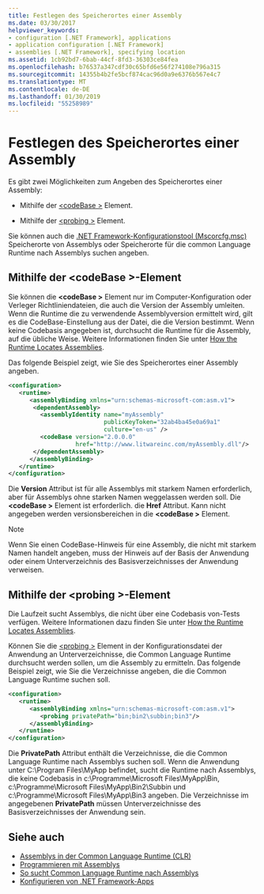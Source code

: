 ```yaml
---
title: Festlegen des Speicherortes einer Assembly
ms.date: 03/30/2017
helpviewer_keywords:
- configuration [.NET Framework], applications
- application configuration [.NET Framework]
- assemblies [.NET Framework], specifying location
ms.assetid: 1cb92bd7-6bab-44cf-8fd3-36303ce84fea
ms.openlocfilehash: b76537a347cdf30c65bfd6e56f274108e796a315
ms.sourcegitcommit: 14355b4b2fe5bcf874cac96d0a9e6376b567e4c7
ms.translationtype: MT
ms.contentlocale: de-DE
ms.lasthandoff: 01/30/2019
ms.locfileid: "55258989"
---
```

# <a name="specifying-an-assemblys-location"></a>Festlegen des Speicherortes einer Assembly
Es gibt zwei Möglichkeiten zum Angeben des Speicherortes einer Assembly:  
  
-   Mithilfe der [ \<codeBase >](../../../docs/framework/configure-apps/file-schema/runtime/codebase-element.md) Element.  
  
-   Mithilfe der [ \<probing >](../../../docs/framework/configure-apps/file-schema/runtime/probing-element.md) Element.  
  
 Sie können auch die [.NET Framework-Konfigurationstool (Mscorcfg.msc)](https://msdn.microsoft.com/library/a7106c52-68da-490e-b129-971b2c743764) Speicherorte von Assemblys oder Speicherorte für die common Language Runtime nach Assemblys suchen angeben.  
  
## <a name="using-the-codebase-element"></a>Mithilfe der \<codeBase >-Element  
 Sie können die  **\<codeBase >** Element nur im Computer-Konfiguration oder Verleger Richtliniendateien, die auch die Version der Assembly umleiten. Wenn die Runtime die zu verwendende Assemblyversion ermittelt wird, gilt es die CodeBase-Einstellung aus der Datei, die die Version bestimmt. Wenn keine Codebasis angegeben ist, durchsucht die Runtime für die Assembly, auf die übliche Weise. Weitere Informationen finden Sie unter [How the Runtime Locates Assemblies](../../../docs/framework/deployment/how-the-runtime-locates-assemblies.md).  
  
 Das folgende Beispiel zeigt, wie Sie des Speicherortes einer Assembly angeben.  
  
```xml  
<configuration>  
   <runtime>  
      <assemblyBinding xmlns="urn:schemas-microsoft-com:asm.v1">  
       <dependentAssembly>  
         <assemblyIdentity name="myAssembly"  
                           publicKeyToken="32ab4ba45e0a69a1"  
                           culture="en-us" />  
         <codeBase version="2.0.0.0"  
                   href="http://www.litwareinc.com/myAssembly.dll"/>  
       </dependentAssembly>  
      </assemblyBinding>  
   </runtime>  
</configuration>  
```  
  
 Die **Version** Attribut ist für alle Assemblys mit starkem Namen erforderlich, aber für Assemblys ohne starken Namen weggelassen werden soll. Die  **\<codeBase >** Element ist erforderlich. die **Href** Attribut. Kann nicht angegeben werden versionsbereichen in die  **\<codeBase >** Element.  
  
> [!NOTE]
>  Wenn Sie einen CodeBase-Hinweis für eine Assembly, die nicht mit starkem Namen handelt angeben, muss der Hinweis auf der Basis der Anwendung oder einem Unterverzeichnis des Basisverzeichnisses der Anwendung verweisen.  
  
## <a name="using-the-probing-element"></a>Mithilfe der \<probing >-Element  
 Die Laufzeit sucht Assemblys, die nicht über eine Codebasis von-Tests verfügen. Weitere Informationen dazu finden Sie unter [How the Runtime Locates Assemblies](../../../docs/framework/deployment/how-the-runtime-locates-assemblies.md).  
  
 Können Sie die [ \<probing >](../../../docs/framework/configure-apps/file-schema/runtime/probing-element.md) Element in der Konfigurationsdatei der Anwendung an Unterverzeichnisse, die Common Language Runtime durchsucht werden sollen, um die Assembly zu ermitteln. Das folgende Beispiel zeigt, wie Sie die Verzeichnisse angeben, die die Common Language Runtime suchen soll.  
  
```xml  
<configuration>  
   <runtime>  
      <assemblyBinding xmlns="urn:schemas-microsoft-com:asm.v1">  
         <probing privatePath="bin;bin2\subbin;bin3"/>  
      </assemblyBinding>  
   </runtime>  
</configuration>  
```  
  
 Die **PrivatePath** Attribut enthält die Verzeichnisse, die die Common Language Runtime nach Assemblys suchen soll. Wenn die Anwendung unter C:\Program Files\MyApp befindet, sucht die Runtime nach Assemblys, die keine Codebasis in c:\Programme\Microsoft Files\MyApp\Bin, c:\Programme\Microsoft Files\MyApp\Bin2\Subbin und c:\Programme\Microsoft Files\MyApp\Bin3 angeben. Die Verzeichnisse im angegebenen **PrivatePath** müssen Unterverzeichnisse des Basisverzeichnisses der Anwendung sein.  
  
## <a name="see-also"></a>Siehe auch
- [Assemblys in der Common Language Runtime (CLR)](../../../docs/framework/app-domains/assemblies-in-the-common-language-runtime.md)
- [Programmieren mit Assemblys](../../../docs/framework/app-domains/programming-with-assemblies.md)
- [So sucht Common Language Runtime nach Assemblys](../../../docs/framework/deployment/how-the-runtime-locates-assemblies.md)
- [Konfigurieren von .NET Framework-Apps](https://msdn.microsoft.com/library/d789b592-fcb5-4e3d-8ac9-e0299adaaa42)
